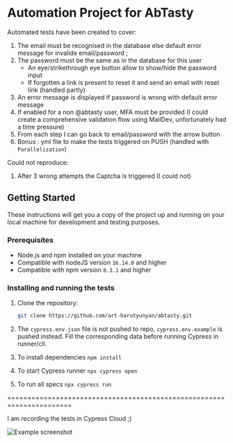 # Automation Project for AbTasty

Automated tests have been created to cover:

1. The email must be recognised in the database else default error message for invalide email/password ;
2. The password must be the same as in the database for this user
   - An eye/strikethrough eye button allow to show/hide the password input
   - If forgotten a link is present to reset it and send an email with reset link (handled partly)
3. An error message is displayed if password is wrong with default error message
4. If enabled for a non @abtasty user, MFA must be provided (I could create a comprehensive validation flow using MailDev, unfortunately had a time pressure)
5. From each step I can go back to email/password with the arrow button
6. Bonus : yml file to make the tests triggered on PUSH (handled with `Parallelization`)

Could not reproduce:

1. After 3 wrong attempts the Captcha is triggered (I could not)

## Getting Started

These instructions will get you a copy of the project up and running on your local machine for development and testing purposes.

### Prerequisites

- Node.js and npm installed on your machine
- Compatible with nodeJS version `16.14.0` and higher
- Compatible with npm version `8.3.1` and higher

### Installing and running the tests

1. Clone the repository:

   ```bash
   git clone https://github.com/art-harutyunyan/abtasty.git
   ```

2. The `cypress.env.json` file is not pushed to repo, `cypress.env.example` is pushed instead. Fill the corresponding data before running Cypress in runner/cli.
3. To install dependencies `npm install`
4. To start Cypress runner `npx cypress open`
5. To run all specs `npx cypress run`

======================================================================

I am recording the tests in Cypress Cloud ;)

![Example screenshot]()
